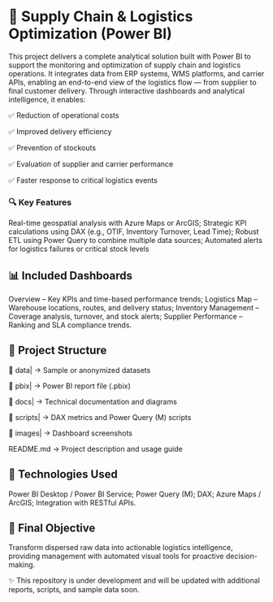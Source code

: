 # 🚚 Supply Chain & Logistics Optimization (Power BI)

This project delivers a complete analytical solution built with Power BI to support the monitoring and optimization of supply chain and logistics operations. It integrates data from ERP systems, WMS platforms, and carrier APIs, enabling an end-to-end view of the logistics flow — from supplier to final customer delivery. Through interactive dashboards and analytical intelligence, it enables:

✅ Reduction of operational costs

✅ Improved delivery efficiency

✅ Prevention of stockouts

✅ Evaluation of supplier and carrier performance

✅ Faster response to critical logistics events

### 🔍 Key Features

Real-time geospatial analysis with Azure Maps or ArcGIS; 
Strategic KPI calculations using DAX (e.g., OTIF, Inventory Turnover, Lead Time); 
Robust ETL using Power Query to combine multiple data sources; 
Automated alerts for logistics failures or critical stock levels

## 📊 Included Dashboards

Overview – Key KPIs and time-based performance trends; 
Logistics Map – Warehouse locations, routes, and delivery status;
Inventory Management – Coverage analysis, turnover, and stock alerts;
Supplier Performance – Ranking and SLA compliance trends.

## 📁 Project Structure

📁 data|         → Sample or anonymized datasets

📁 pbix|         → Power BI report file (.pbix)

📁 docs|         → Technical documentation and diagrams

📁 scripts|      → DAX metrics and Power Query (M) scripts

📁 images|       → Dashboard screenshots

README.md       → Project description and usage guide

## 🧰 Technologies Used

Power BI Desktop / Power BI Service;
Power Query (M);
DAX;
Azure Maps / ArcGIS;
Integration with RESTful APIs.

## 📌 Final Objective

Transform dispersed raw data into actionable logistics intelligence, providing management with automated visual tools for proactive decision-making.

✨ This repository is under development and will be updated with additional reports, scripts, and sample data soon.
